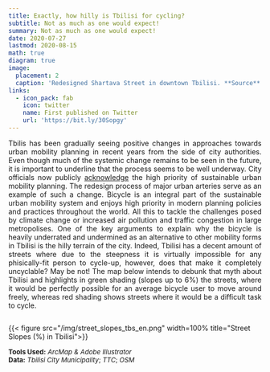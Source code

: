 ```yaml
---
title: Exactly, how hilly is Tbilisi for cycling? 
subtitle: Not as much as one would expect!
summary: Not as much as one would expect!
date: 2020-07-27
lastmod: 2020-08-15
math: true
diagram: true
image:
  placement: 2
  caption: 'Redesigned Shartava Street in downtown Tbilisi. **Source**: Tbilisi City Municipality'
links:
  - icon_pack: fab
    icon: twitter
    name: First published on Twitter
    url: 'https://bit.ly/30Sopgy'
---
```

<p align="justify">
Tbilis has been gradually seeing positive changes in approaches towards urban mobility planning in recent years from the side of city authorities. Even though much of the systemic change remains to be seen in the future, it is important to underline that the process seems to be well underway. City officials now publicly <a href="hhttp://tbilisi.gov.ge/news/10349?fbclid=IwAR31FMepurTS7XZfEus5nLZ9b83BKYP64fi_kB5RU_UbqIggRXc-QbYkQHA&lang=en">acknowledge</a> the high priority of sustainable urban mobility planning. The redesign process of major urban arteries serve as an example of such a change.
Bicycle is an integral part of the sustainable urban mobility system and enjoys high priority in modern planning policies and practices throughout the world. All this to tackle the challenges posed by climate change or increased air pollution and traffic congestion in large metropolises.
One of the key arguments to explain why the bicycle is heavily underrated and undermined as an alternative to other mobility forms in Tbilisi is the hilly terrain of the city. Indeed, Tbilisi has a decent amount of streets where due to the steepness it is virtually impossible for any phisically-fit person to cycle-up, however, does that make it completely uncyclable? May be not!
The map below intends to debunk that myth about Tbilisi and highlights in green shading (slopes up to 6%) the streets, where it would be perfectly possible for an average bicycle user to move around freely, whereas red shading shows streets where it would be a difficult task to cycle.
</p>

<!DOCTYPE html>
<html>
<head>
<meta name="viewport" content="width=device-width, initial-scale=1">

</head>
<body>

<div class="row">
  <div class="column" style="">
    <p>{{< figure src="/img/street_slopes_tbs_en.png" width=100% title="Street Slopes (%) in Tbilisi">}}</p>
  </div>
</div>

</body>
</html>

<font size="2">
    <b>Tools Used:</b> <i>ArcMap & Adobe Illustrator</i>  <br> <b>Data:</b> <i>Tbilisi City Municipality</i>; <i>TTC</i>; <i>OSM</i>
</font>